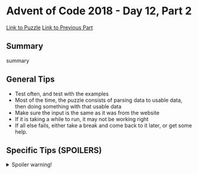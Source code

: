 # Advent of Code 2018 - Day 12, Part 2

[Link to Puzzle](https://adventofcode.com/2018/day/12#part2)
[Link to Previous Part](https://github.com/CodingAP/unofficial-aoc-syllabus/blob/main/years/2018/day12/part1.md)

## Summary
summary

## General Tips
- Test often, and test with the examples
- Most of the time, the puzzle consists of parsing data to usable data, then doing something with that usable data
- Make sure the input is the same as it was from the website
- If it is taking a while to run, it may not be working right
- If all else fails, either take a break and come back to it later, or get some help.

## Specific Tips (SPOILERS)
<details> <summary>Spoiler warning!</summary>

specific tips

</details>